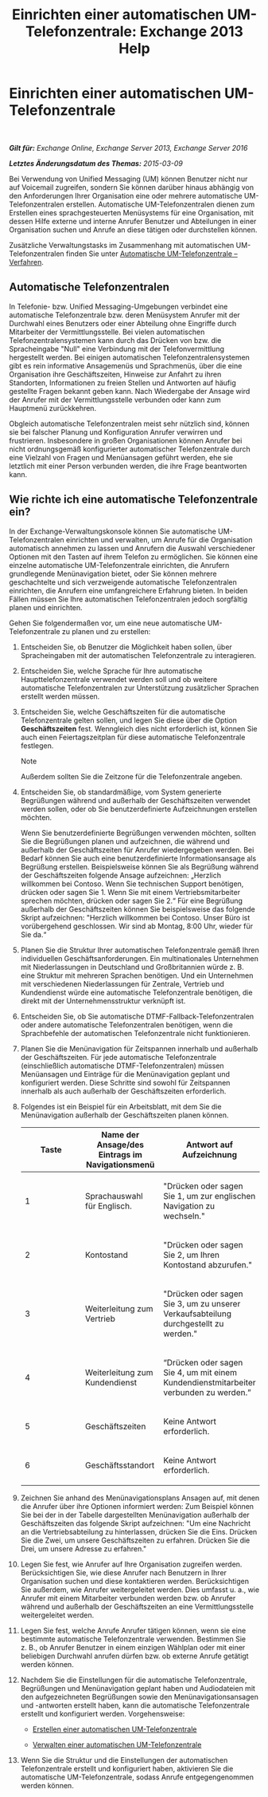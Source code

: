 ﻿---
title: 'Einrichten einer automatischen UM-Telefonzentrale: Exchange 2013 Help'
TOCTitle: Einrichten einer automatischen UM-Telefonzentrale
ms:assetid: 0a3492f8-8aba-4904-96fd-6e023175012a
ms:mtpsurl: https://technet.microsoft.com/de-de/library/JJ673508(v=EXCHG.150)
ms:contentKeyID: 50475042
ms.date: 04/24/2018
mtps_version: v=EXCHG.150
ms.translationtype: HT
---

# Einrichten einer automatischen UM-Telefonzentrale

 

_**Gilt für:** Exchange Online, Exchange Server 2013, Exchange Server 2016_

_**Letztes Änderungsdatum des Themas:** 2015-03-09_

Bei Verwendung von Unified Messaging (UM) können Benutzer nicht nur auf Voicemail zugreifen, sondern Sie können darüber hinaus abhängig von den Anforderungen Ihrer Organisation eine oder mehrere automatische UM-Telefonzentralen erstellen. Automatische UM-Telefonzentralen dienen zum Erstellen eines sprachgesteuerten Menüsystems für eine Organisation, mit dessen Hilfe externe und interne Anrufer Benutzer und Abteilungen in einer Organisation suchen und Anrufe an diese tätigen oder durchstellen können.

Zusätzliche Verwaltungstasks im Zusammenhang mit automatischen UM-Telefonzentralen finden Sie unter [Automatische UM-Telefonzentrale – Verfahren](https://technet.microsoft.com/de-de/library/JJ822155(v=EXCHG.150)).

## Automatische Telefonzentralen

In Telefonie- bzw. Unified Messaging-Umgebungen verbindet eine automatische Telefonzentrale bzw. deren Menüsystem Anrufer mit der Durchwahl eines Benutzers oder einer Abteilung ohne Eingriffe durch Mitarbeiter der Vermittlungsstelle. Bei vielen automatischen Telefonzentralensystemen kann durch das Drücken von bzw. die Spracheingabe "Null" eine Verbindung mit der Telefonvermittlung hergestellt werden. Bei einigen automatischen Telefonzentralensystemen gibt es rein informative Ansagemenüs und Sprachmenüs, über die eine Organisation ihre Geschäftszeiten, Hinweise zur Anfahrt zu ihren Standorten, Informationen zu freien Stellen und Antworten auf häufig gestellte Fragen bekannt geben kann. Nach Wiedergabe der Ansage wird der Anrufer mit der Vermittlungsstelle verbunden oder kann zum Hauptmenü zurückkehren.

Obgleich automatische Telefonzentralen meist sehr nützlich sind, können sie bei falscher Planung und Konfiguration Anrufer verwirren und frustrieren. Insbesondere in großen Organisationen können Anrufer bei nicht ordnungsgemäß konfigurierter automatischer Telefonzentrale durch eine Vielzahl von Fragen und Menüansagen geführt werden, ehe sie letztlich mit einer Person verbunden werden, die ihre Frage beantworten kann.

## Wie richte ich eine automatische Telefonzentrale ein?

In der Exchange-Verwaltungskonsole können Sie automatische UM-Telefonzentralen einrichten und verwalten, um Anrufe für die Organisation automatisch annehmen zu lassen und Anrufern die Auswahl verschiedener Optionen mit den Tasten auf ihrem Telefon zu ermöglichen. Sie können eine einzelne automatische UM-Telefonzentrale einrichten, die Anrufern grundlegende Menünavigation bietet, oder Sie können mehrere geschachtelte und sich verzweigende automatische Telefonzentralen einrichten, die Anrufern eine umfangreichere Erfahrung bieten. In beiden Fällen müssen Sie Ihre automatischen Telefonzentralen jedoch sorgfältig planen und einrichten.

Gehen Sie folgendermaßen vor, um eine neue automatische UM-Telefonzentrale zu planen und zu erstellen:

1.  Entscheiden Sie, ob Benutzer die Möglichkeit haben sollen, über Spracheingaben mit der automatischen Telefonzentrale zu interagieren.

2.  Entscheiden Sie, welche Sprache für Ihre automatische Haupttelefonzentrale verwendet werden soll und ob weitere automatische Telefonzentralen zur Unterstützung zusätzlicher Sprachen erstellt werden müssen.

3.  Entscheiden Sie, welche Geschäftszeiten für die automatische Telefonzentrale gelten sollen, und legen Sie diese über die Option **Geschäftszeiten** fest. Wenngleich dies nicht erforderlich ist, können Sie auch einen Feiertagszeitplan für diese automatische Telefonzentrale festlegen.
    

    > [!NOTE]
    > Außerdem sollten Sie die Zeitzone für die Telefonzentrale angeben.



4.  Entscheiden Sie, ob standardmäßige, vom System generierte Begrüßungen während und außerhalb der Geschäftszeiten verwendet werden sollen, oder ob Sie benutzerdefinierte Aufzeichnungen erstellen möchten.
    
    Wenn Sie benutzerdefinierte Begrüßungen verwenden möchten, sollten Sie die Begrüßungen planen und aufzeichnen, die während und außerhalb der Geschäftszeiten für Anrufer wiedergegeben werden. Bei Bedarf können Sie auch eine benutzerdefinierte Informationsansage als Begrüßung erstellen. Beispielsweise können Sie als Begrüßung während der Geschäftszeiten folgende Ansage aufzeichnen: „Herzlich willkommen bei Contoso. Wenn Sie technischen Support benötigen, drücken oder sagen Sie 1. Wenn Sie mit einem Vertriebsmitarbeiter sprechen möchten, drücken oder sagen Sie 2.“ Für eine Begrüßung außerhalb der Geschäftszeiten können Sie beispielsweise das folgende Skript aufzeichnen: "Herzlich willkommen bei Contoso. Unser Büro ist vorübergehend geschlossen. Wir sind ab Montag, 8:00 Uhr, wieder für Sie da.“

5.  Planen Sie die Struktur Ihrer automatischen Telefonzentrale gemäß Ihren individuellen Geschäftsanforderungen. Ein multinationales Unternehmen mit Niederlassungen in Deutschland und Großbritannien würde z. B. eine Struktur mit mehreren Sprachen benötigen. Und ein Unternehmen mit verschiedenen Niederlassungen für Zentrale, Vertrieb und Kundendienst würde eine automatische Telefonzentrale benötigen, die direkt mit der Unternehmensstruktur verknüpft ist.

6.  Entscheiden Sie, ob Sie automatische DTMF-Fallback-Telefonzentralen oder andere automatische Telefonzentralen benötigen, wenn die Sprachbefehle der automatischen Telefonzentrale nicht funktionieren.

7.  Planen Sie die Menünavigation für Zeitspannen innerhalb und außerhalb der Geschäftszeiten. Für jede automatische Telefonzentrale (einschließlich automatische DTMF-Telefonzentralen) müssen Menüansagen und Einträge für die Menünavigation geplant und konfiguriert werden. Diese Schritte sind sowohl für Zeitspannen innerhalb als auch außerhalb der Geschäftszeiten erforderlich.

8.  Folgendes ist ein Beispiel für ein Arbeitsblatt, mit dem Sie die Menünavigation außerhalb der Geschäftszeiten planen können.
    
    
    <table>
    <colgroup>
    <col style="width: 33%" />
    <col style="width: 33%" />
    <col style="width: 33%" />
    </colgroup>
    <thead>
    <tr class="header">
    <th><strong>Taste</strong></th>
    <th><strong>Name der Ansage/des Eintrags im Navigationsmenü</strong></th>
    <th><strong>Antwort auf Aufzeichnung</strong></th>
    </tr>
    </thead>
    <tbody>
    <tr class="odd">
    <td><p>1</p></td>
    <td><p>Sprachauswahl für Englisch.</p></td>
    <td><p>&quot;Drücken oder sagen Sie 1, um zur englischen Navigation zu wechseln.&quot;</p></td>
    </tr>
    <tr class="even">
    <td><p>2</p></td>
    <td><p>Kontostand</p></td>
    <td><p>&quot;Drücken oder sagen Sie 2, um Ihren Kontostand abzurufen.&quot;</p></td>
    </tr>
    <tr class="odd">
    <td><p>3</p></td>
    <td><p>Weiterleitung zum Vertrieb</p></td>
    <td><p>&quot;Drücken oder sagen Sie 3, um zu unserer Verkaufsabteilung durchgestellt zu werden.&quot;</p></td>
    </tr>
    <tr class="even">
    <td><p>4</p></td>
    <td><p>Weiterleitung zum Kundendienst</p></td>
    <td><p>“Drücken oder sagen Sie 4, um mit einem Kundendienstmitarbeiter verbunden zu werden.”</p></td>
    </tr>
    <tr class="odd">
    <td><p>5</p></td>
    <td><p>Geschäftszeiten</p></td>
    <td><p>Keine Antwort erforderlich.</p></td>
    </tr>
    <tr class="even">
    <td><p>6</p></td>
    <td><p>Geschäftsstandort</p></td>
    <td><p>Keine Antwort erforderlich.</p></td>
    </tr>
    </tbody>
    </table>


9.  Zeichnen Sie anhand des Menünavigationsplans Ansagen auf, mit denen die Anrufer über ihre Optionen informiert werden: Zum Beispiel können Sie bei der in der Tabelle dargestellten Menünavigation außerhalb der Geschäftszeiten das folgende Skript aufzeichnen: "Um eine Nachricht an die Vertriebsabteilung zu hinterlassen, drücken Sie die Eins. Drücken Sie die Zwei, um unsere Geschäftszeiten zu erfahren. Drücken Sie die Drei, um unsere Adresse zu erfahren."

10. Legen Sie fest, wie Anrufer auf Ihre Organisation zugreifen werden. Berücksichtigen Sie, wie diese Anrufer nach Benutzern in Ihrer Organisation suchen und diese kontaktieren werden. Berücksichtigen Sie außerdem, wie Anrufer weitergeleitet werden. Dies umfasst u. a., wie Anrufer mit einem Mitarbeiter verbunden werden bzw. ob Anrufer während und außerhalb der Geschäftszeiten an eine Vermittlungsstelle weitergeleitet werden.

11. Legen Sie fest, welche Anrufe Anrufer tätigen können, wenn sie eine bestimmte automatische Telefonzentrale verwenden. Bestimmen Sie z. B., ob Anrufer Benutzer in einem einzigen Wählplan oder mit einer beliebigen Durchwahl anrufen dürfen bzw. ob externe Anrufe getätigt werden können.

12. Nachdem Sie die Einstellungen für die automatische Telefonzentrale, Begrüßungen und Menünavigation geplant haben und Audiodateien mit den aufgezeichneten Begrüßungen sowie den Menünavigationsansagen und -antworten erstellt haben, kann die automatische Telefonzentrale erstellt und konfiguriert werden. Vorgehensweise:
    
      - [Erstellen einer automatischen UM-Telefonzentrale](https://technet.microsoft.com/de-de/library/Aa998875(v=EXCHG.150))
    
      - [Verwalten einer automatischen UM-Telefonzentrale](manage-a-um-auto-attendant-exchange-2013-help.md)

13. Wenn Sie die Struktur und die Einstellungen der automatischen Telefonzentrale erstellt und konfiguriert haben, aktivieren Sie die automatische UM-Telefonzentrale, sodass Anrufe entgegengenommen werden können.

